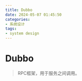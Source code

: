 ```yaml
---
title: Dubbo
date: 2024-05-07 01:45:50
categories:
- 系统设计
tags:
- system design
---
```




# Dubbo

> RPC框架，用于服务之间调用。